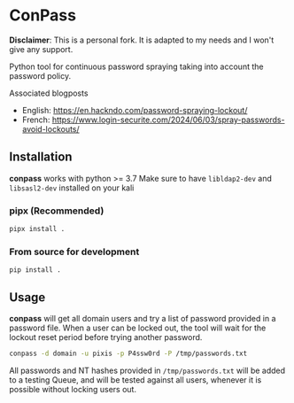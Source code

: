 # ConPass

**Disclaimer**: This is a personal fork. It is adapted to my needs and I won't give any support.

Python tool for continuous password spraying taking into account the password policy.

Associated blogposts
* English: https://en.hackndo.com/password-spraying-lockout/
* French: https://www.login-securite.com/2024/06/03/spray-passwords-avoid-lockouts/

## Installation

**conpass** works with python >= 3.7
Make sure to have `libldap2-dev` and `libsasl2-dev` installed on your kali

### pipx (Recommended)

```bash
pipx install .
```

### From source for development

```
pip install .
```

## Usage

**conpass** will get all domain users and try a list of password provided in a password file. When a user can be locked out, the tool will wait for the lockout reset period before trying another password.

```bash
conpass -d domain -u pixis -p P4ssw0rd -P /tmp/passwords.txt
```

All passwords and NT hashes provided in `/tmp/passwords.txt` will be added to a testing Queue, and will be tested against all users, whenever it is possible without locking users out.
